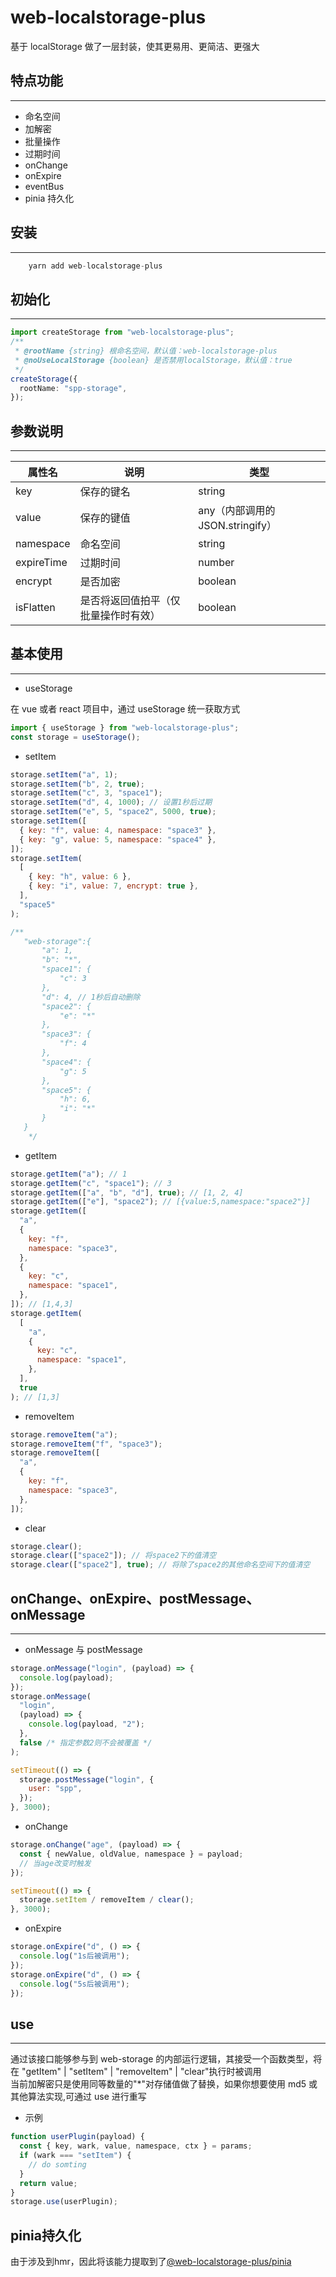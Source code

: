 # web-localstorage-plus

基于 localStorage 做了一层封装，使其更易用、更简洁、更强大

## 特点功能

---

- 命名空间
- 加解密
- 批量操作
- 过期时间
- onChange
- onExpire
- eventBus
- pinia 持久化

## 安装

---

```js
    yarn add web-localstorage-plus
```

## 初始化

---

```ts
import createStorage from "web-localstorage-plus";
/**
 * @rootName {string} 根命名空间，默认值：web-localstorage-plus
 * @noUseLocalStorage {boolean} 是否禁用localStorage，默认值：true
 */
createStorage({
  rootName: "spp-storage",
});
```

## 参数说明

---

| 属性名     | 说明                                 | 类型                             |
| ---------- | ------------------------------------ | -------------------------------- |
| key        | 保存的键名                           | string                           |
| value      | 保存的键值                           | any（内部调用的 JSON.stringify） |
| namespace  | 命名空间                             | string                           |
| expireTime | 过期时间                             | number                           |
| encrypt    | 是否加密                             | boolean                          |
| isFlatten  | 是否将返回值拍平（仅批量操作时有效） | boolean                          |

## 基本使用

---

- useStorage

在 vue 或者 react 项目中，通过 useStorage 统一获取方式

```js
import { useStorage } from "web-localstorage-plus";
const storage = useStorage();
```

- setItem

```js
storage.setItem("a", 1);
storage.setItem("b", 2, true);
storage.setItem("c", 3, "space1");
storage.setItem("d", 4, 1000); // 设置1秒后过期
storage.setItem("e", 5, "space2", 5000, true);
storage.setItem([
  { key: "f", value: 4, namespace: "space3" },
  { key: "g", value: 5, namespace: "space4" },
]);
storage.setItem(
  [
    { key: "h", value: 6 },
    { key: "i", value: 7, encrypt: true },
  ],
  "space5"
);

/**
   "web-storage":{
       "a": 1,
       "b": "*",
       "space1": {
           "c": 3
       },
       "d": 4, // 1秒后自动删除
       "space2": {
           "e": "*"
       },
       "space3": {
           "f": 4
       },
       "space4": {
           "g": 5
       },
       "space5": {
           "h": 6,
           "i": "*"
       }
   }
    */
```

- getItem

```js
storage.getItem("a"); // 1
storage.getItem("c", "space1"); // 3
storage.getItem(["a", "b", "d"], true); // [1, 2, 4]
storage.getItem(["e"], "space2"); // [{value:5,namespace:"space2"}]
storage.getItem([
  "a",
  {
    key: "f",
    namespace: "space3",
  },
  {
    key: "c",
    namespace: "space1",
  },
]); // [1,4,3]
storage.getItem(
  [
    "a",
    {
      key: "c",
      namespace: "space1",
    },
  ],
  true
); // [1,3]
```

- removeItem

```js
storage.removeItem("a");
storage.removeItem("f", "space3");
storage.removeItem([
  "a",
  {
    key: "f",
    namespace: "space3",
  },
]);
```

- clear

```js
storage.clear();
storage.clear(["space2"]); // 将space2下的值清空
storage.clear(["space2"], true); // 将除了space2的其他命名空间下的值清空
```

## onChange、onExpire、postMessage、onMessage

---

- onMessage 与 postMessage

```js
storage.onMessage("login", (payload) => {
  console.log(payload);
});
storage.onMessage(
  "login",
  (payload) => {
    console.log(payload, "2");
  },
  false /* 指定参数2则不会被覆盖 */
);

setTimeout(() => {
  storage.postMessage("login", {
    user: "spp",
  });
}, 3000);
```

- onChange

```js
storage.onChange("age", (payload) => {
  const { newValue, oldValue, namespace } = payload;
  // 当age改变时触发
});

setTimeout(() => {
  storage.setItem / removeItem / clear();
}, 3000);
```

- onExpire

```js
storage.onExpire("d", () => {
  console.log("1s后被调用");
});
storage.onExpire("d", () => {
  console.log("5s后被调用");
});
```

## use

---

通过该接口能够参与到 web-storage 的内部运行逻辑，其接受一个函数类型，将在 "getItem" | "setItem" | "removeItem" | "clear"执行时被调用  
 当前加解密只是使用同等数量的"\*"对存储值做了替换，如果你想要使用 md5 或其他算法实现,可通过 use 进行重写

- 示例

```js
function userPlugin(payload) {
  const { key, wark, value, namespace, ctx } = params;
  if (wark === "setItem") {
    // do somting
  }
  return value;
}
storage.use(userPlugin);
```

## pinia持久化

由于涉及到hmr，因此将该能力提取到了[@web-localstorage-plus/pinia](https://github.com/supanpanCn/web-localstorage-plus-pinia)